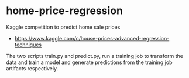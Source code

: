 # home-price-regression
 Kaggle competition to predict home sale prices
 - https://www.kaggle.com/c/house-prices-advanced-regression-techniques

The two scripts train.py and predict.py, run a training job to transform the data and train a model and generate predictions from the training job artifacts respectively.
